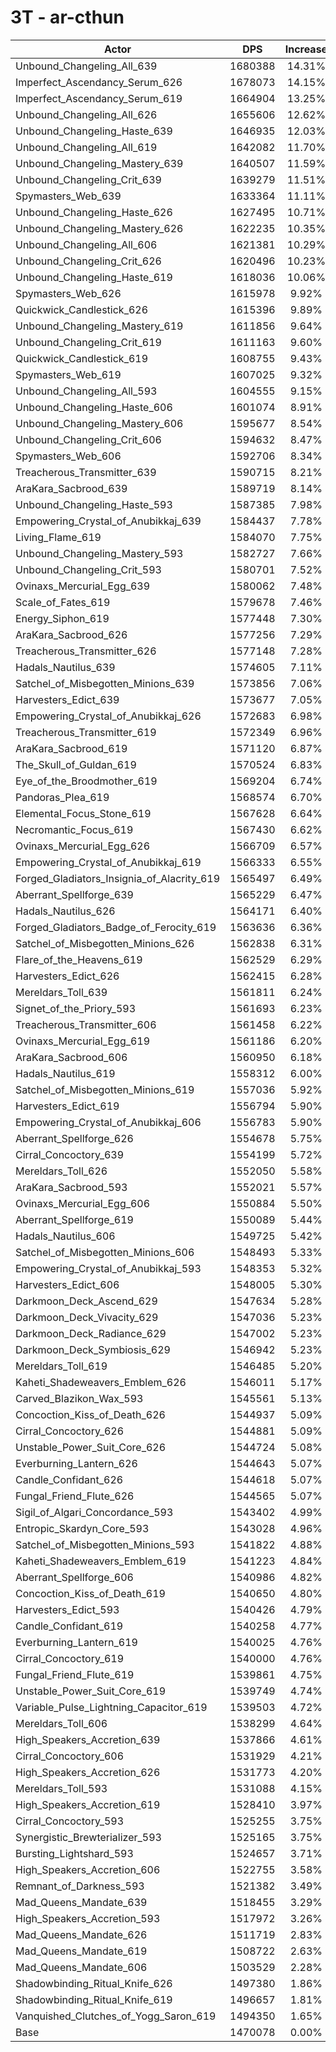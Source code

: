 # 3T - ar-cthun
| Actor | DPS | Increase |
|---|:---:|:---:|
|Unbound_Changeling_All_639|1680388|14.31%|
|Imperfect_Ascendancy_Serum_626|1678073|14.15%|
|Imperfect_Ascendancy_Serum_619|1664904|13.25%|
|Unbound_Changeling_All_626|1655606|12.62%|
|Unbound_Changeling_Haste_639|1646935|12.03%|
|Unbound_Changeling_All_619|1642082|11.70%|
|Unbound_Changeling_Mastery_639|1640507|11.59%|
|Unbound_Changeling_Crit_639|1639279|11.51%|
|Spymasters_Web_639|1633364|11.11%|
|Unbound_Changeling_Haste_626|1627495|10.71%|
|Unbound_Changeling_Mastery_626|1622235|10.35%|
|Unbound_Changeling_All_606|1621381|10.29%|
|Unbound_Changeling_Crit_626|1620496|10.23%|
|Unbound_Changeling_Haste_619|1618036|10.06%|
|Spymasters_Web_626|1615978|9.92%|
|Quickwick_Candlestick_626|1615396|9.89%|
|Unbound_Changeling_Mastery_619|1611856|9.64%|
|Unbound_Changeling_Crit_619|1611163|9.60%|
|Quickwick_Candlestick_619|1608755|9.43%|
|Spymasters_Web_619|1607025|9.32%|
|Unbound_Changeling_All_593|1604555|9.15%|
|Unbound_Changeling_Haste_606|1601074|8.91%|
|Unbound_Changeling_Mastery_606|1595677|8.54%|
|Unbound_Changeling_Crit_606|1594632|8.47%|
|Spymasters_Web_606|1592706|8.34%|
|Treacherous_Transmitter_639|1590715|8.21%|
|AraKara_Sacbrood_639|1589719|8.14%|
|Unbound_Changeling_Haste_593|1587385|7.98%|
|Empowering_Crystal_of_Anubikkaj_639|1584437|7.78%|
|Living_Flame_619|1584070|7.75%|
|Unbound_Changeling_Mastery_593|1582727|7.66%|
|Unbound_Changeling_Crit_593|1580701|7.52%|
|Ovinaxs_Mercurial_Egg_639|1580062|7.48%|
|Scale_of_Fates_619|1579678|7.46%|
|Energy_Siphon_619|1577448|7.30%|
|AraKara_Sacbrood_626|1577256|7.29%|
|Treacherous_Transmitter_626|1577148|7.28%|
|Hadals_Nautilus_639|1574605|7.11%|
|Satchel_of_Misbegotten_Minions_639|1573856|7.06%|
|Harvesters_Edict_639|1573677|7.05%|
|Empowering_Crystal_of_Anubikkaj_626|1572683|6.98%|
|Treacherous_Transmitter_619|1572349|6.96%|
|AraKara_Sacbrood_619|1571120|6.87%|
|The_Skull_of_Guldan_619|1570524|6.83%|
|Eye_of_the_Broodmother_619|1569204|6.74%|
|Pandoras_Plea_619|1568574|6.70%|
|Elemental_Focus_Stone_619|1567628|6.64%|
|Necromantic_Focus_619|1567430|6.62%|
|Ovinaxs_Mercurial_Egg_626|1566709|6.57%|
|Empowering_Crystal_of_Anubikkaj_619|1566333|6.55%|
|Forged_Gladiators_Insignia_of_Alacrity_619|1565497|6.49%|
|Aberrant_Spellforge_639|1565229|6.47%|
|Hadals_Nautilus_626|1564171|6.40%|
|Forged_Gladiators_Badge_of_Ferocity_619|1563636|6.36%|
|Satchel_of_Misbegotten_Minions_626|1562838|6.31%|
|Flare_of_the_Heavens_619|1562529|6.29%|
|Harvesters_Edict_626|1562415|6.28%|
|Mereldars_Toll_639|1561811|6.24%|
|Signet_of_the_Priory_593|1561693|6.23%|
|Treacherous_Transmitter_606|1561458|6.22%|
|Ovinaxs_Mercurial_Egg_619|1561186|6.20%|
|AraKara_Sacbrood_606|1560950|6.18%|
|Hadals_Nautilus_619|1558312|6.00%|
|Satchel_of_Misbegotten_Minions_619|1557036|5.92%|
|Harvesters_Edict_619|1556794|5.90%|
|Empowering_Crystal_of_Anubikkaj_606|1556783|5.90%|
|Aberrant_Spellforge_626|1554678|5.75%|
|Cirral_Concoctory_639|1554199|5.72%|
|Mereldars_Toll_626|1552050|5.58%|
|AraKara_Sacbrood_593|1552021|5.57%|
|Ovinaxs_Mercurial_Egg_606|1550884|5.50%|
|Aberrant_Spellforge_619|1550089|5.44%|
|Hadals_Nautilus_606|1549725|5.42%|
|Satchel_of_Misbegotten_Minions_606|1548493|5.33%|
|Empowering_Crystal_of_Anubikkaj_593|1548353|5.32%|
|Harvesters_Edict_606|1548005|5.30%|
|Darkmoon_Deck_Ascend_629|1547634|5.28%|
|Darkmoon_Deck_Vivacity_629|1547036|5.23%|
|Darkmoon_Deck_Radiance_629|1547002|5.23%|
|Darkmoon_Deck_Symbiosis_629|1546942|5.23%|
|Mereldars_Toll_619|1546485|5.20%|
|Kaheti_Shadeweavers_Emblem_626|1546011|5.17%|
|Carved_Blazikon_Wax_593|1545561|5.13%|
|Concoction_Kiss_of_Death_626|1544937|5.09%|
|Cirral_Concoctory_626|1544881|5.09%|
|Unstable_Power_Suit_Core_626|1544724|5.08%|
|Everburning_Lantern_626|1544643|5.07%|
|Candle_Confidant_626|1544618|5.07%|
|Fungal_Friend_Flute_626|1544565|5.07%|
|Sigil_of_Algari_Concordance_593|1543402|4.99%|
|Entropic_Skardyn_Core_593|1543028|4.96%|
|Satchel_of_Misbegotten_Minions_593|1541822|4.88%|
|Kaheti_Shadeweavers_Emblem_619|1541223|4.84%|
|Aberrant_Spellforge_606|1540986|4.82%|
|Concoction_Kiss_of_Death_619|1540650|4.80%|
|Harvesters_Edict_593|1540426|4.79%|
|Candle_Confidant_619|1540258|4.77%|
|Everburning_Lantern_619|1540025|4.76%|
|Cirral_Concoctory_619|1540000|4.76%|
|Fungal_Friend_Flute_619|1539861|4.75%|
|Unstable_Power_Suit_Core_619|1539749|4.74%|
|Variable_Pulse_Lightning_Capacitor_619|1539503|4.72%|
|Mereldars_Toll_606|1538299|4.64%|
|High_Speakers_Accretion_639|1537866|4.61%|
|Cirral_Concoctory_606|1531929|4.21%|
|High_Speakers_Accretion_626|1531773|4.20%|
|Mereldars_Toll_593|1531088|4.15%|
|High_Speakers_Accretion_619|1528410|3.97%|
|Cirral_Concoctory_593|1525255|3.75%|
|Synergistic_Brewterializer_593|1525165|3.75%|
|Bursting_Lightshard_593|1524657|3.71%|
|High_Speakers_Accretion_606|1522755|3.58%|
|Remnant_of_Darkness_593|1521382|3.49%|
|Mad_Queens_Mandate_639|1518455|3.29%|
|High_Speakers_Accretion_593|1517972|3.26%|
|Mad_Queens_Mandate_626|1511719|2.83%|
|Mad_Queens_Mandate_619|1508722|2.63%|
|Mad_Queens_Mandate_606|1503529|2.28%|
|Shadowbinding_Ritual_Knife_626|1497380|1.86%|
|Shadowbinding_Ritual_Knife_619|1496657|1.81%|
|Vanquished_Clutches_of_Yogg_Saron_619|1494350|1.65%|
|Base|1470078|0.00%|
